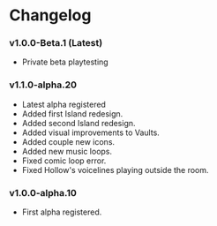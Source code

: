 # Changelog

### <cg>v1.0.0-Beta.1 (Latest)</c>

* <cp>Private beta playtesting</c>

### <cb>v1.1.0-alpha.20 </c>

* <cp>Latest alpha registered</c>
* <cg>Added</c> first Island redesign.
* <cg>Added</c> second Island redesign.
* <cg>Added</c> visual improvements to Vaults.
* <cg>Added</c> couple new icons.
* <cg>Added</c> new music loops.
* <cy>Fixed</c> comic loop error.
* <cy>Fixed</c> Hollow's voicelines playing outside the room.

### <cb>v1.0.0-alpha.10</c>

* <cp>First alpha registered.</c>